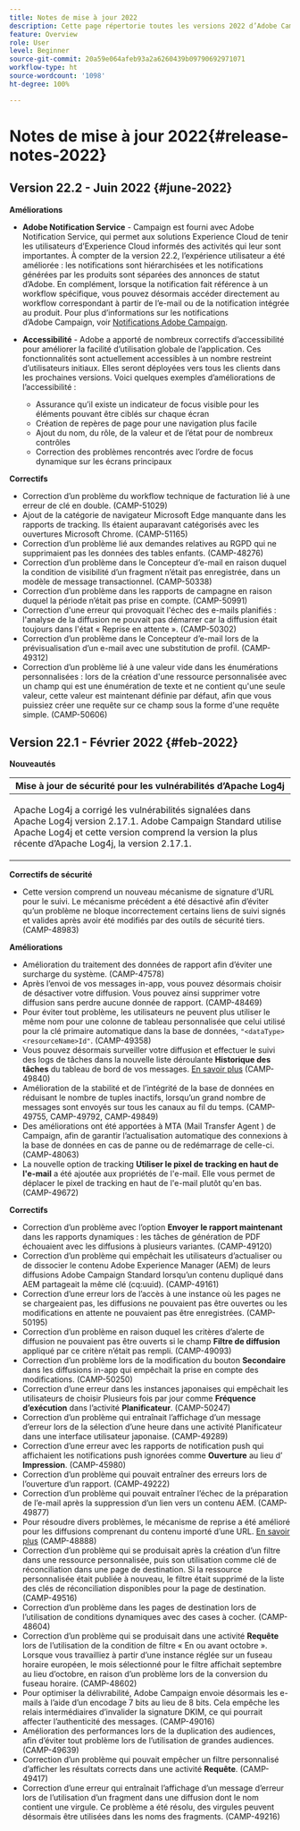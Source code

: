 ```yaml
---
title: Notes de mise à jour 2022
description: Cette page répertorie toutes les versions 2022 d’Adobe Campaign Standard.
feature: Overview
role: User
level: Beginner
source-git-commit: 20a59e064afeb93a2a6260439b09790692971071
workflow-type: ht
source-wordcount: '1098'
ht-degree: 100%

---
```


# Notes de mise à jour 2022{#release-notes-2022}

## Version 22.2 - Juin 2022 {#june-2022}

**Améliorations**

* **Adobe Notification Service** - Campaign est fourni avec Adobe Notification Service, qui permet aux solutions Experience Cloud de tenir les utilisateurs d’Experience Cloud informés des activités qui leur sont importantes. À compter de la version 22.2, l’expérience utilisateur a été améliorée : les notifications sont hiérarchisées et les notifications générées par les produits sont séparées des annonces de statut d’Adobe. En complément, lorsque la notification fait référence à un workflow spécifique, vous pouvez désormais accéder directement au workflow correspondant à partir de l’e-mail ou de la notification intégrée au produit.  Pour plus d’informations sur les notifications d’Adobe Campaign, voir [Notifications Adobe Campaign](../../administration/using/sending-internal-notifications.md).

<!--
* **Optimization in Workflow startup** - Adobe has added a new capability which can tune the number of workflows that start around the same time. This would help prevent CPU spikes that could have led to service interruptions or downtime. Adobe would enable it after 22.2 release. There is no further action item on customer regarding the same.
-->

* **Accessibilité** - Adobe a apporté de nombreux correctifs d’accessibilité pour améliorer la facilité d’utilisation globale de l’application. Ces fonctionnalités sont actuellement accessibles à un nombre restreint d’utilisateurs initiaux. Elles seront déployées vers tous les clients dans les prochaines versions. Voici quelques exemples d’améliorations de l’accessibilité :

   * Assurance qu’il existe un indicateur de focus visible pour les éléments pouvant être ciblés sur chaque écran
   * Création de repères de page pour une navigation plus facile
   * Ajout du nom, du rôle, de la valeur et de l’état pour de nombreux contrôles
   * Correction des problèmes rencontrés avec l’ordre de focus dynamique sur les écrans principaux


**Correctifs**

* Correction d’un problème du workflow technique de facturation lié à une erreur de clé en double. (CAMP-51029)
* Ajout de la catégorie de navigateur Microsoft Edge manquante dans les rapports de tracking. Ils étaient auparavant catégorisés avec les ouvertures Microsoft Chrome. (CAMP-51165)
* Correction d’un problème lié aux demandes relatives au RGPD qui ne supprimaient pas les données des tables enfants. (CAMP-48276)
* Correction d’un problème dans le Concepteur d’e-mail en raison duquel la condition de visibilité d’un fragment n’était pas enregistrée, dans un modèle de message transactionnel. (CAMP-50338)
* Correction d’un problème dans les rapports de campagne en raison duquel la période n’était pas prise en compte. (CAMP-50991)
* Correction d&#39;une erreur qui provoquait l&#39;échec des e-mails planifiés : l&#39;analyse de la diffusion ne pouvait pas démarrer car la diffusion était toujours dans l&#39;état « Reprise en attente ». (CAMP-50302)
* Correction d’un problème dans le Concepteur d’e-mail lors de la prévisualisation d’un e-mail avec une substitution de profil. (CAMP-49312)
* Correction d’un problème lié à une valeur vide dans les énumérations personnalisées : lors de la création d&#39;une ressource personnalisée avec un champ qui est une énumération de texte et ne contient qu&#39;une seule valeur, cette valeur est maintenant définie par défaut, afin que vous puissiez créer une requête sur ce champ sous la forme d&#39;une requête simple. (CAMP-50606)


## Version 22.1 - Février 2022 {#feb-2022}

**Nouveautés**

<table> 
<thead> 
<tr> 
<th> <strong>Mise à jour de sécurité pour les vulnérabilités d’Apache Log4j</strong><br /> </th> 
</tr> 
</thead> 
<tbody> 
<tr> 
<td>
<p>Apache Log4j a corrigé les vulnérabilités signalées dans Apache Log4j version 2.17.1. Adobe Campaign Standard utilise Apache Log4j et cette version comprend la version la plus récente dʼApache Log4j, la version 2.17.1. </p>
</td> 
</tr> 
</tbody> 
</table>

**Correctifs de sécurité**

* Cette version comprend un nouveau mécanisme de signature dʼURL pour le suivi. Le mécanisme précédent a été désactivé afin dʼéviter quʼun problème ne bloque incorrectement certains liens de suivi signés et valides après avoir été modifiés par des outils de sécurité tiers. (CAMP-48983)

**Améliorations**

* Amélioration du traitement des données de rapport afin d’éviter une surcharge du système. (CAMP-47578)
* Après lʼenvoi de vos messages in-app, vous pouvez désormais choisir de désactiver votre diffusion. Vous pouvez ainsi supprimer votre diffusion sans perdre aucune donnée de rapport. (CAMP-48469)
* Pour éviter tout problème, les utilisateurs ne peuvent plus utiliser le même nom pour une colonne de tableau personnalisée que celui utilisé pour la clé primaire automatique dans la base de données, `"<dataType><resourceName>Id"`. (CAMP-49358)
* Vous pouvez désormais surveiller votre diffusion et effectuer le suivi des logs de tâches dans la nouvelle liste déroulante **Historique des tâches** du tableau de bord de vos messages. [En savoir plus](../../sending/using/monitoring-a-delivery.md) (CAMP-49840)
* Amélioration de la stabilité et de lʼintégrité de la base de données en réduisant le nombre de tuples inactifs, lorsquʼun grand nombre de messages sont envoyés sur tous les canaux au fil du temps. (CAMP-49755, CAMP-49792, CAMP-49849)
* Des améliorations ont été apportées à MTA (Mail Transfer Agent ) de Campaign, afin de garantir lʼactualisation automatique des connexions à la base de données en cas de panne ou de redémarrage de celle-ci. (CAMP-48063)
* La nouvelle option de tracking **Utiliser le pixel de tracking en haut de l&#39;e-mail** a été ajoutée aux propriétés de l&#39;e-mail. Elle vous permet de déplacer le pixel de tracking en haut de l&#39;e-mail plutôt qu&#39;en bas. (CAMP-49672)

**Correctifs**

* Correction d’un problème avec lʼoption **Envoyer le rapport maintenant** dans les rapports dynamiques : les tâches de génération de PDF échouaient avec les diffusions à plusieurs variantes. (CAMP-49120)
* Correction d’un problème qui empêchait les utilisateurs d’actualiser ou de dissocier le contenu Adobe Experience Manager (AEM) de leurs diffusions Adobe Campaign Standard lorsqu’un contenu dupliqué dans AEM partageait la même clé (cq:uuid). (CAMP-49161)
* Correction dʼune erreur lors de lʼaccès à une instance où les pages ne se chargeaient pas, les diffusions ne pouvaient pas être ouvertes ou les modifications en attente ne pouvaient pas être enregistrées. (CAMP-50195)
* Correction d’un problème en raison duquel les critères dʼalerte de diffusion ne pouvaient pas être ouverts si le champ **Filtre de diffusion** appliqué par ce critère n’était pas rempli. (CAMP-49093)
* Correction d’un problème lors de la modification du bouton **Secondaire** dans les diffusions in-app qui empêchait la prise en compte des modifications. (CAMP-50250)
* Correction dʼune erreur dans les instances japonaises qui empêchait les utilisateurs de choisir Plusieurs fois par jour comme **Fréquence dʼexécution** dans lʼactivité **Planificateur**. (CAMP-50247)
* Correction d’un problème qui entraînait l’affichage d’un message d’erreur lors de la sélection d’une heure dans une activité Planificateur dans une interface utilisateur japonaise. (CAMP-49289)
* Correction d’une erreur avec les rapports de notification push qui affichaient les notifications push ignorées comme **Ouverture** au lieu dʼ&#x200B;**Impression**. (CAMP-45980)
* Correction d’un problème qui pouvait entraîner des erreurs lors de l’ouverture d’un rapport. (CAMP-49222)
* Correction dʼun problème qui pouvait entraîner lʼéchec de la préparation de lʼe-mail après la suppression dʼun lien vers un contenu AEM. (CAMP-49877)
* Pour résoudre divers problèmes, le mécanisme de reprise a été amélioré pour les diffusions comprenant du contenu importé dʼune URL. [En savoir plus](../../designing/using/using-existing-content.md#retrieving-content-from-a-url-automatically-at-preparation-time) (CAMP-48888)
* Correction d’un problème qui se produisait après la création d’un filtre dans une ressource personnalisée, puis son utilisation comme clé de réconciliation dans une page de destination. Si la ressource personnalisée était publiée à nouveau, le filtre était supprimé de la liste des clés de réconciliation disponibles pour la page de destination. (CAMP-49516)
* Correction d’un problème dans les pages de destination lors de l’utilisation de conditions dynamiques avec des cases à cocher. (CAMP-48604)
* Correction d’un problème qui se produisait dans une activité **Requête** lors de l’utilisation de la condition de filtre « En ou avant octobre ». Lorsque vous travailliez à partir dʼune instance réglée sur un fuseau horaire européen, le mois sélectionné pour le filtre affichait septembre au lieu dʼoctobre, en raison dʼun problème lors de la conversion du fuseau horaire. (CAMP-48602)
* Pour optimiser la délivrabilité, Adobe Campaign envoie désormais les e-mails à l’aide d’un encodage 7 bits au lieu de 8 bits. Cela empêche les relais intermédiaires dʼinvalider la signature DKIM, ce qui pourrait affecter lʼauthenticité des messages. (CAMP-49016)
* Amélioration des performances lors de la duplication des audiences, afin d’éviter tout problème lors de l’utilisation de grandes audiences. (CAMP-49639)
* Correction d’un problème qui pouvait empêcher un filtre personnalisé dʼafficher les résultats corrects dans une activité **Requête**. (CAMP-49417)
* Correction dʼune erreur qui entraînait lʼaffichage dʼun message dʼerreur lors de lʼutilisation dʼun fragment dans une diffusion dont le nom contient une virgule. Ce problème a été résolu, des virgules peuvent désormais être utilisées dans les noms des fragments. (CAMP-49216)

